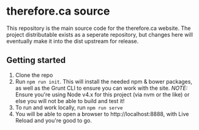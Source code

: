 # therefore.ca source
This repository is the main source code for the therefore.ca website. The project distributable exists as a seperate repository, but changes here will eventually make it into the dist upstream for release.

## Getting started
1. Clone the repo
2. Run ```npm run init```. This will install the needed npm & bower packages, as well as the Grunt CLI to ensure you can work with the site. *NOTE:* Ensure you're using Node v4.x for this project (via nvm or the like) or else you will not be able to build and test it!
3. To run and work locally, run ```npm run serve```
4. You will be able to open a browser to http://localhost:8888, with Live Reload and you're good to go.
